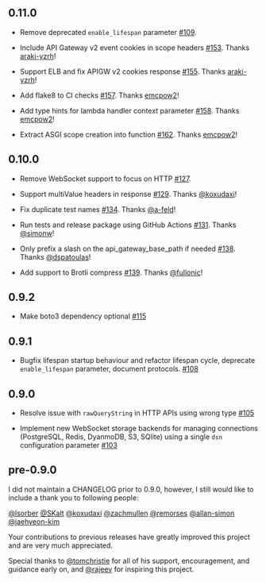 ## 0.11.0

* Remove deprecated `enable_lifespan` parameter [#109](https://github.com/jordaneremieff/mangum/issues/109).

* Include API Gateway v2 event cookies in scope headers [#153](https://github.com/jordaneremieff/mangum/pull/153). Thanks [araki-yzrh](https://github.com/araki-yzrh)!

* Support ELB and fix APIGW v2 cookies response [#155](https://github.com/jordaneremieff/mangum/pull/155). Thanks [araki-yzrh](https://github.com/araki-yzrh)!

* Add flake8 to CI checks [#157](https://github.com/jordaneremieff/mangum/pull/157). Thanks [emcpow2](https://github.com/emcpow2)!

* Add type hints for lambda handler context parameter [#158](https://github.com/jordaneremieff/mangum/pull/158).  Thanks [emcpow2](https://github.com/emcpow2)!

* Extract ASGI scope creation into function [#162](https://github.com/jordaneremieff/mangum/pull/162).  Thanks [emcpow2](https://github.com/emcpow2)!

## 0.10.0 

* Remove WebSocket support to focus on HTTP [#127](https://github.com/jordaneremieff/mangum/issues/127).

* Support multiValue headers in response [#129](https://github.com/jordaneremieff/mangum/pull/129). Thanks [@koxudaxi](https://github.com/koxudaxi)!

* Fix duplicate test names [#134](https://github.com/jordaneremieff/mangum/pull/134). Thanks [@a-feld](https://github.com/a-feld)!

* Run tests and release package using GitHub Actions [#131](https://github.com/jordaneremieff/mangum/issues/131). Thanks [@simonw](https://github.com/simonw)!

* Only prefix a slash on the api_gateway_base_path if needed [#138](https://github.com/jordaneremieff/mangum/pull/138). Thanks [@dspatoulas](https://github.com/dspatoulas)!

* Add support to Brotli compress [#139](https://github.com/jordaneremieff/mangum/issues/139). Thanks [@fullonic](https://github.com/fullonic)!

## 0.9.2

* Make boto3 dependency optional [#115](https://github.com/jordaneremieff/mangum/pull/115)

## 0.9.1

* Bugfix lifespan startup behaviour and refactor lifespan cycle, deprecate `enable_lifespan` parameter, document protocols. [#108](https://github.com/jordaneremieff/mangum/pull/108)

## 0.9.0

* Resolve issue with `rawQueryString` in HTTP APIs using wrong type [#105](https://github.com/jordaneremieff/mangum/issues/105)

* Implement new WebSocket storage backends for managing connections (PostgreSQL, Redis, DyanmoDB, S3, SQlite) using a single `dsn` configuration parameter [#103](https://github.com/jordaneremieff/mangum/pull/103)

## pre-0.9.0

I did not maintain a CHANGELOG prior to 0.9.0, however, I still would like to include a thank you to following people:

[@lsorber](https://github.com/lsorber)
[@SKalt](https://github.com/SKalt)
[@koxudaxi](https://github.com/koxudaxi)
[@zachmullen](https://github.com/zachmullen)
[@remorses](https://github.com/remorses)
[@allan-simon](https://github.com/allan-simon)
[@jaehyeon-kim](https://github.com/jaehyeon-kim)

Your contributions to previous releases have greatly improved this project and are very much appreciated.

Special thanks to [@tomchristie](https://github.com/tomchristie) for all of his support, encouragement, and guidance early on, and [@rajeev](https://github.com/rajeev) for inspiring this project.

